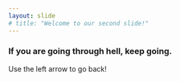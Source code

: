 ```yaml
---
layout: slide
# title: "Welcome to our second slide!"
---
```

### If you are going through hell, keep going.
Use the left arrow to go back!
